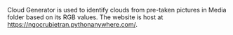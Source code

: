 Cloud Generator is used to identify clouds from pre-taken pictures in Media folder based on its RGB values. The website is host at https://ngocrubietran.pythonanywhere.com/.
